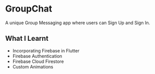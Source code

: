 # GroupChat


A unique Group Messaging app where users can Sign Up and Sign In.

## What I Learnt

* Incorporating Firebase in Flutter
* Firebase Authentication
* Firebase Cloud Firestore
* Custom Animations
